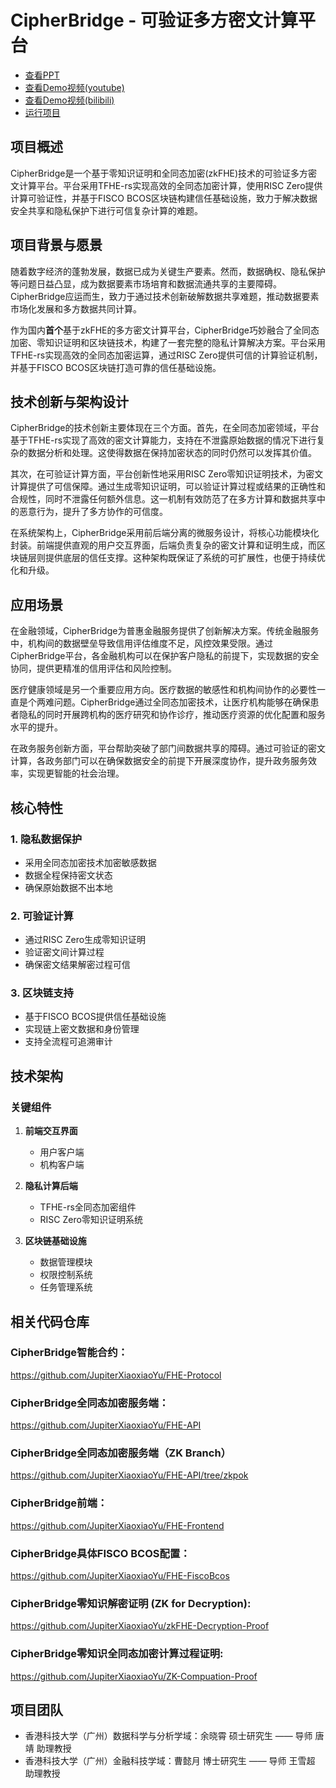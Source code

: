 # CipherBridge - 可验证多方密文计算平台

- [查看PPT](https://gamma.app/docs/CipherBridge-dniu5htoqmm9qsb)
- [查看Demo视频(youtube)](https://youtu.be/8dlMbBVCjTc)
- [查看Demo视频(bilibili)](https://www.bilibili.com/video/BV13ZqnYLEMy/)
- [运行项目](#相关代码仓库)

## 项目概述

CipherBridge是一个基于零知识证明和全同态加密(zkFHE)技术的可验证多方密文计算平台。平台采用TFHE-rs实现高效的全同态加密计算，使用RISC Zero提供计算可验证性，并基于FISCO BCOS区块链构建信任基础设施，致力于解决数据安全共享和隐私保护下进行可信复杂计算的难题。

## 项目背景与愿景

随着数字经济的蓬勃发展，数据已成为关键生产要素。然而，数据确权、隐私保护等问题日益凸显，成为数据要素市场培育和数据流通共享的主要障碍。CipherBridge应运而生，致力于通过技术创新破解数据共享难题，推动数据要素市场化发展和多方数据共同计算。

作为国内**首个**基于zkFHE的多方密文计算平台，CipherBridge巧妙融合了全同态加密、零知识证明和区块链技术，构建了一套完整的隐私计算解决方案。平台采用TFHE-rs实现高效的全同态加密运算，通过RISC Zero提供可信的计算验证机制，并基于FISCO BCOS区块链打造可靠的信任基础设施。

## 技术创新与架构设计

CipherBridge的技术创新主要体现在三个方面。首先，在全同态加密领域，平台基于TFHE-rs实现了高效的密文计算能力，支持在不泄露原始数据的情况下进行复杂的数据分析和处理。这使得数据在保持加密状态的同时仍然可以发挥其价值。

其次，在可验证计算方面，平台创新性地采用RISC Zero零知识证明技术，为密文计算提供了可信保障。通过生成零知识证明，可以验证计算过程或结果的正确性和合规性，同时不泄露任何额外信息。这一机制有效防范了在多方计算和数据共享中的恶意行为，提升了多方协作的可信度。

在系统架构上，CipherBridge采用前后端分离的微服务设计，将核心功能模块化封装。前端提供直观的用户交互界面，后端负责复杂的密文计算和证明生成，而区块链层则提供底层的信任支撑。这种架构既保证了系统的可扩展性，也便于持续优化和升级。

## 应用场景

在金融领域，CipherBridge为普惠金融服务提供了创新解决方案。传统金融服务中，机构间的数据壁垒导致信用评估维度不足，风控效果受限。通过CipherBridge平台，各金融机构可以在保护客户隐私的前提下，实现数据的安全协同，提供更精准的信用评估和风险控制。

医疗健康领域是另一个重要应用方向。医疗数据的敏感性和机构间协作的必要性一直是个两难问题。CipherBridge通过全同态加密技术，让医疗机构能够在确保患者隐私的同时开展跨机构的医疗研究和协作诊疗，推动医疗资源的优化配置和服务水平的提升。

在政务服务创新方面，平台帮助突破了部门间数据共享的障碍。通过可验证的密文计算，各政务部门可以在确保数据安全的前提下开展深度协作，提升政务服务效率，实现更智能的社会治理。

## 核心特性

### 1. 隐私数据保护
- 采用全同态加密技术加密敏感数据
- 数据全程保持密文状态
- 确保原始数据不出本地

### 2. 可验证计算
- 通过RISC Zero生成零知识证明
- 验证密文间计算过程
- 确保密文结果解密过程可信

### 3. 区块链支持
- 基于FISCO BCOS提供信任基础设施
- 实现链上密文数据和身份管理
- 支持全流程可追溯审计

## 技术架构

### 关键组件
1. **前端交互界面**
   - 用户客户端
   - 机构客户端

2. **隐私计算后端**
   - TFHE-rs全同态加密组件
   - RISC Zero零知识证明系统

3. **区块链基础设施**
   - 数据管理模块
   - 权限控制系统
   - 任务管理系统
  
## 相关代码仓库
### CipherBridge智能合约：
https://github.com/JupiterXiaoxiaoYu/FHE-Protocol

### CipherBridge全同态加密服务端：
https://github.com/JupiterXiaoxiaoYu/FHE-API

### CipherBridge全同态加密服务端（ZK Branch）
https://github.com/JupiterXiaoxiaoYu/FHE-API/tree/zkpok

### CipherBridge前端：
https://github.com/JupiterXiaoxiaoYu/FHE-Frontend

### CipherBridge具体FISCO BCOS配置：
https://github.com/JupiterXiaoxiaoYu/FHE-FiscoBcos

### CipherBridge零知识解密证明 (ZK for Decryption):
https://github.com/JupiterXiaoxiaoYu/zkFHE-Decryption-Proof

### CipherBridge零知识全同态加密计算过程证明:
https://github.com/JupiterXiaoxiaoYu/ZK-Compuation-Proof

## 项目团队
- 香港科技大学（广州）数据科学与分析学域：余晓霄 硕士研究生 —— 导师 唐靖 助理教授 
- 香港科技大学（广州）金融科技学域：曹懿月 博士研究生 —— 导师 王雪超 助理教授 

